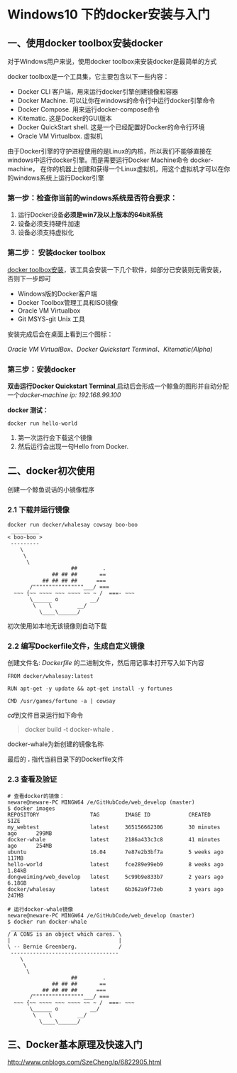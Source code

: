 # Windows10 下的docker安装与入门

## 一、使用docker toolbox安装docker

对于Windows用户来说，使用docker toolbox来安装docker是最简单的方式

docker toolbox是一个工具集，它主要包含以下一些内容：

- Docker CLI 客户端，用来运行docker引擎创建镜像和容器
- Docker Machine. 可以让你在windows的命令行中运行docker引擎命令
- Docker Compose. 用来运行docker-compose命令
- Kitematic. 这是Docker的GUI版本
- Docker QuickStart shell. 这是一个已经配置好Docker的命令行环境
- Oracle VM Virtualbox. 虚拟机

由于Docker引擎的守护进程使用的是Linux的内核，所以我们不能够直接在windows中运行docker引擎。而是需要运行Docker Machine命令 docker-machine， 在你的机器上创建和获得一个Linux虚拟机，用这个虚拟机才可以在你的windows系统上运行Docker引擎

### 第一步：检查你当前的windows系统是否符合要求：

1. 运行Docker设备**必须是win7及以上版本的64bit系统**
2. 设备必须支持硬件加速
3. 设备必须支持虚拟化

### 第二步： 安装docker toolbox

[docker toolbox安装](https://www.docker.com/products/docker-desktop)，该工具会安装一下几个软件，如部分已安装则无需安装，否则下一步即可

- Windows版的Docker客户端
- Docker Toolbox管理工具和ISO镜像
- Oracle VM Virtualbox
- Git MSYS-git Unix 工具

安装完成后会在桌面上看到三个图标：

*Oracle VM VirtualBox*、*Docker Quickstart Terminal*、*Kitematic(Alpha)*

### 第三步：安装docker

**双击运行Docker Quickstart Terminal**,启动后会形成一个鲸鱼的图形并自动分配一个*docker-machine ip: 192.168.99.100*

**docker 测试：**

```
docker run hello-world
```

1. 第一次运行会下载这个镜像
2. 然后运行会出现一句Hello from Docker.

## 二、docker初次使用

创建一个鲸鱼说话的小镜像程序

### 2.1 下载并运行镜像

```
docker run docker/whalesay cowsay boo-boo
 _________
< boo-boo >
 ---------
    \
     \
      \
                    ##        .
              ## ## ##       ==
           ## ## ## ##      ===
       /""""""""""""""""___/ ===
  ~~~ {~~ ~~~~ ~~~ ~~~~ ~~ ~ /  ===- ~~~
       \______ o          __/
        \    \        __/
          \____\______/

```

初次使用如本地无该镜像则自动下载

### 2.2 编写Dockerfile文件，生成自定义镜像

创建文件名: *Dockerfile* 的二进制文件，然后用记事本打开写入如下内容

```
FROM docker/whalesay:latest

RUN apt-get -y update && apt-get install -y fortunes

CMD /usr/games/fortune -a | cowsay
```

*cd*到文件目录运行如下命令

>docker build -t docker-whale . 

docker-whale为新创建的镜像名称

最后的   **.**   指代当前目录下的Dockerfile文件

### 2.3 查看及验证

```
# 查看docker的镜像：
neware@neware-PC MINGW64 /e/GitHubCode/web_develop (master)
$ docker images
REPOSITORY                TAG        IMAGE ID            CREATED             SIZE
my_webtest                latest     365156662306        30 minutes ago      299MB
docker-whale              latest     2186a433c3c8        41 minutes ago      254MB
ubuntu                    16.04      7e87e2b3bf7a        5 weeks ago         117MB
hello-world               latest     fce289e99eb9        8 weeks ago         1.84kB
dongweiming/web_develop   latest     5c99b9e833b7        2 years ago         6.18GB
docker/whalesay           latest     6b362a9f73eb        3 years ago         247MB
```

```
# 运行docker-whale镜像
neware@neware-PC MINGW64 /e/GitHubCode/web_develop (master)
$ docker run docker-whale
 __________________________________
/ A CONS is an object which cares. \
|                                  |
\ -- Bernie Greenberg.             /
 ----------------------------------
    \
     \
      \
                    ##        .
              ## ## ##       ==
           ## ## ## ##      ===
       /""""""""""""""""___/ ===
  ~~~ {~~ ~~~~ ~~~ ~~~~ ~~ ~ /  ===- ~~~
       \______ o          __/
        \    \        __/
          \____\______/

```





## 三、Docker基本原理及快速入门

http://www.cnblogs.com/SzeCheng/p/6822905.html

























